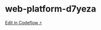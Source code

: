 # web-platform-d7yeza

[Edit in Codeflow ⚡️](https://stackblitz.com/~/github.com/mae-create/web-platform-d7yeza)
